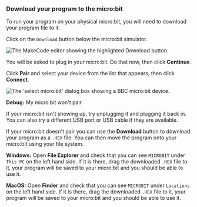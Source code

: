 ### Download your program to the micro:bit

To run your program on your physical micro:bit, you will need to download your program file to it.

Click on the `Download` button below the micro:bit simulator. 

![The MakeCode editor showing the highlighted Download button.](images/download-button.png)

You will be asked to plug in your micro:bit. Do that now, then click **Continue**. 

Click **Pair** and select your device from the list that appears, then click **Connect**.

![The 'select micro:bit' dialog box showing a BBC micro:bit device.](images/select-microbit.png)

**Debug:** My micro:bit won't pair

If your micro:bit isn't showing up, try unplugging it and plugging it back in. You can also try a different USB port or USB cable if they are available.

If your micro:bit doesn't pair you can use the **Download** button to download your program as a `.HEX` file. You can then move the program onto your micro:bit using your file system.

**Windows:** Open **File Explorer** and check that you can see `MICROBIT` under `This PC` on the left hand side. If it is there, drag the downloaded `.HEX` file to it, your program will be saved to your micro:bit and you should be able to use it.

**MacOS:** Open **Finder** and check that you can see `MICROBIT` under `Locations` on the left hand side. If it is there, drag the downloaded `.HEX` file to it, your program will be saved to your micro:bit and you should be able to use it.